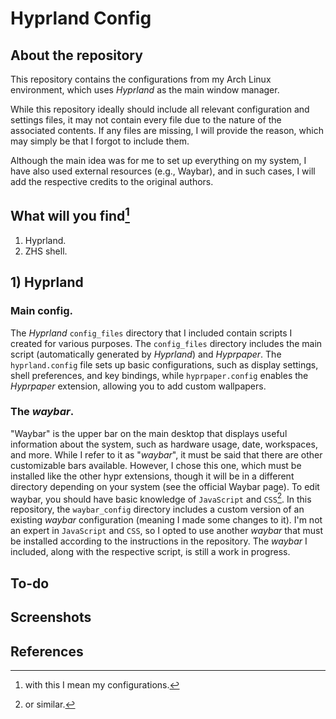 # Hyprland Config

## About the repository
This repository contains the configurations from my Arch Linux environment, which uses *Hyprland* as the main window manager.

While this repository ideally should include all relevant configuration and settings files, it may not contain every file due to the nature of the associated contents. If any files are missing, I will provide the reason, which may simply be that I forgot to include them.

Although the main idea was for me to set up everything on my system, I have also used external resources (e.g., Waybar), and in such cases, I will add the respective credits to the original authors.

## What will you find[^1]
1) Hyprland.
2) ZHS shell.

## 1) Hyprland 
### Main config.
The *Hyprland* ``config_files`` directory that I included contain scripts I created for various purposes. The ```config_files``` directory includes the main script (automatically generated by *Hyprland*) and *Hyprpaper*. The ```hyprland.config``` file sets up basic configurations, such as display settings, shell preferences, and key bindings, while ```hyprpaper.config``` enables the *Hyprpaper* extension, allowing you to add custom wallpapers.

### The *waybar*.
"Waybar" is the upper bar on the main desktop that displays useful information about the system, such as hardware usage, date, workspaces, and more. While I refer to it as "*waybar*", it must be said that there are other customizable bars available. However, I chose this one, which must be installed like the other hypr extensions, though it will be in a different directory depending on your system (see the official Waybar page). To edit waybar, you should have basic knowledge of ```JavaScript``` and ```CSS```[^3]. In this repository, the ```waybar_config``` directory includes a custom version of an existing *waybar* configuration (meaning I made some changes to it). I'm not an expert in ```JavaScript``` and ```CSS```, so I opted to use another *waybar* that must be installed according to the instructions in the repository. The *waybar* I included, along with the respective script, is still a work in progress.


## To-do


## Screenshots


## References


[^1]: with this I mean my configurations.
[^2]: that must be installed separately. 
[^3]: or similar.
